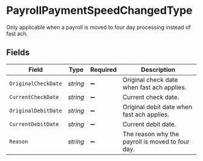 # PayrollPaymentSpeedChangedType

Only applicable when a payroll is moved to four day processing instead of fast ach.


## Fields

| Field                                            | Type                                             | Required                                         | Description                                      |
| ------------------------------------------------ | ------------------------------------------------ | ------------------------------------------------ | ------------------------------------------------ |
| `OriginalCheckDate`                              | *string*                                         | :heavy_minus_sign:                               | Original check date when fast ach applies.       |
| `CurrentCheckDate`                               | *string*                                         | :heavy_minus_sign:                               | Current check date.                              |
| `OriginalDebitDate`                              | *string*                                         | :heavy_minus_sign:                               | Original debit date when fast ach applies.       |
| `CurrentDebitDate`                               | *string*                                         | :heavy_minus_sign:                               | Current debit date.                              |
| `Reason`                                         | *string*                                         | :heavy_minus_sign:                               | The reason why the payroll is moved to four day. |